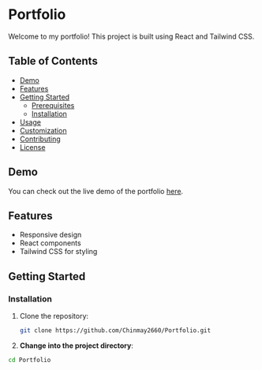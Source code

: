 # Portfolio

Welcome to my portfolio! This project is built using React and Tailwind CSS.

## Table of Contents

- [Demo](#demo)
- [Features](#features)
- [Getting Started](#getting-started)
  - [Prerequisites](#prerequisites)
  - [Installation](#installation)
- [Usage](#usage)
- [Customization](#customization)
- [Contributing](#contributing)
- [License](#license)

## Demo

You can check out the live demo of the portfolio [here](#insert-live-demo-link).

## Features

- Responsive design
- React components
- Tailwind CSS for styling

## Getting Started

### Installation

1. Clone the repository:

   ```bash
   git clone https://github.com/Chinmay2660/Portfolio.git

2. **Change into the project directory**:
  
  ```bash
  cd Portfolio
